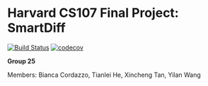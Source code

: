 # Harvard CS107 Final Project: SmartDiff
[![Build Status](https://travis-ci.com/SmartDiff/cs107-FinalProject.svg?branch=master)](https://travis-ci.com/SmartDiff/cs107-FinalProject)
[![codecov](https://codecov.io/gh/SmartDiff/cs107-FinalProject/branch/master/graph/badge.svg?token=9IKFVF8E1T)](undefined)

**Group 25**

Members: Bianca Cordazzo, Tianlei He, Xincheng Tan, Yilan Wang

